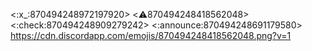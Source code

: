 <:x_:870494248972197920> <:warning:870494248418562048> <:check:870494248909279242> <:announce:870494248691179580>
https://cdn.discordapp.com/emojis/870494248418562048.png?v=1
